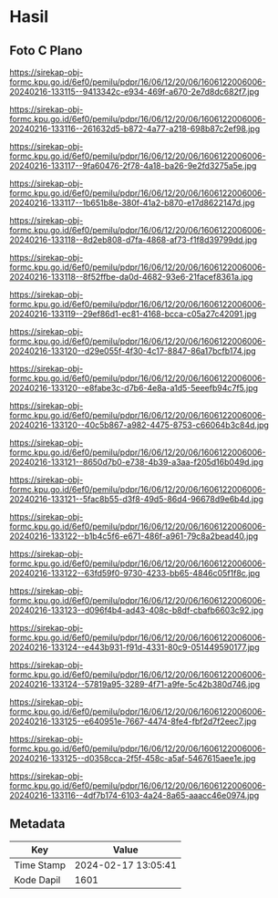 # Hasil

## Foto C Plano

https://sirekap-obj-formc.kpu.go.id/6ef0/pemilu/pdpr/16/06/12/20/06/1606122006006-20240216-133115--9413342c-e934-469f-a670-2e7d8dc682f7.jpg

https://sirekap-obj-formc.kpu.go.id/6ef0/pemilu/pdpr/16/06/12/20/06/1606122006006-20240216-133116--261632d5-b872-4a77-a218-698b87c2ef98.jpg

https://sirekap-obj-formc.kpu.go.id/6ef0/pemilu/pdpr/16/06/12/20/06/1606122006006-20240216-133117--9fa60476-2f78-4a18-ba26-9e2fd3275a5e.jpg

https://sirekap-obj-formc.kpu.go.id/6ef0/pemilu/pdpr/16/06/12/20/06/1606122006006-20240216-133117--1b651b8e-380f-41a2-b870-e17d8622147d.jpg

https://sirekap-obj-formc.kpu.go.id/6ef0/pemilu/pdpr/16/06/12/20/06/1606122006006-20240216-133118--8d2eb808-d7fa-4868-af73-f1f8d39799dd.jpg

https://sirekap-obj-formc.kpu.go.id/6ef0/pemilu/pdpr/16/06/12/20/06/1606122006006-20240216-133118--8f52ffbe-da0d-4682-93e6-21facef8361a.jpg

https://sirekap-obj-formc.kpu.go.id/6ef0/pemilu/pdpr/16/06/12/20/06/1606122006006-20240216-133119--29ef86d1-ec81-4168-bcca-c05a27c42091.jpg

https://sirekap-obj-formc.kpu.go.id/6ef0/pemilu/pdpr/16/06/12/20/06/1606122006006-20240216-133120--d29e055f-4f30-4c17-8847-86a17bcfb174.jpg

https://sirekap-obj-formc.kpu.go.id/6ef0/pemilu/pdpr/16/06/12/20/06/1606122006006-20240216-133120--e8fabe3c-d7b6-4e8a-a1d5-5eeefb94c7f5.jpg

https://sirekap-obj-formc.kpu.go.id/6ef0/pemilu/pdpr/16/06/12/20/06/1606122006006-20240216-133120--40c5b867-a982-4475-8753-c66064b3c84d.jpg

https://sirekap-obj-formc.kpu.go.id/6ef0/pemilu/pdpr/16/06/12/20/06/1606122006006-20240216-133121--8650d7b0-e738-4b39-a3aa-f205d16b049d.jpg

https://sirekap-obj-formc.kpu.go.id/6ef0/pemilu/pdpr/16/06/12/20/06/1606122006006-20240216-133121--5fac8b55-d3f8-49d5-86d4-96678d9e6b4d.jpg

https://sirekap-obj-formc.kpu.go.id/6ef0/pemilu/pdpr/16/06/12/20/06/1606122006006-20240216-133122--b1b4c5f6-e671-486f-a961-79c8a2bead40.jpg

https://sirekap-obj-formc.kpu.go.id/6ef0/pemilu/pdpr/16/06/12/20/06/1606122006006-20240216-133122--63fd59f0-9730-4233-bb65-4846c05f1f8c.jpg

https://sirekap-obj-formc.kpu.go.id/6ef0/pemilu/pdpr/16/06/12/20/06/1606122006006-20240216-133123--d096f4b4-ad43-408c-b8df-cbafb6603c92.jpg

https://sirekap-obj-formc.kpu.go.id/6ef0/pemilu/pdpr/16/06/12/20/06/1606122006006-20240216-133124--e443b931-f91d-4331-80c9-051449590177.jpg

https://sirekap-obj-formc.kpu.go.id/6ef0/pemilu/pdpr/16/06/12/20/06/1606122006006-20240216-133124--57819a95-3289-4f71-a9fe-5c42b380d746.jpg

https://sirekap-obj-formc.kpu.go.id/6ef0/pemilu/pdpr/16/06/12/20/06/1606122006006-20240216-133125--e640951e-7667-4474-8fe4-fbf2d7f2eec7.jpg

https://sirekap-obj-formc.kpu.go.id/6ef0/pemilu/pdpr/16/06/12/20/06/1606122006006-20240216-133125--d0358cca-2f5f-458c-a5af-5467615aee1e.jpg

https://sirekap-obj-formc.kpu.go.id/6ef0/pemilu/pdpr/16/06/12/20/06/1606122006006-20240216-133116--4df7b174-6103-4a24-8a65-aaacc46e0974.jpg


## Metadata

| Key        | Value               |
| ---------- | ------------------- |
| Time Stamp | 2024-02-17 13:05:41 |
| Kode Dapil | 1601                |



